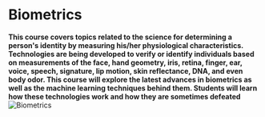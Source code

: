 # Biometrics

 <b> This course covers topics related to the science for determining a person's identity by measuring his/her physiological characteristics. Technologies are
being developed to verify or identify individuals based on measurements of the face, hand geometry, iris, retina, finger, ear, voice, speech, signature, lip motion, skin reflectance, DNA, and even body odor. This course will explore the latest advances in biometrics as well as the machine learning techniques behind them. Students will learn how these technologies work and how they are sometimes defeated </b>
![Biometrics](https://user-images.githubusercontent.com/63553675/156919442-6e719b3f-0311-4376-8717-57d5210d6242.png)
